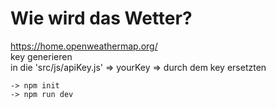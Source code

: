 # Wie wird das Wetter?

https://home.openweathermap.org/  
key generieren  
in die 'src/js/apiKey.js' => yourKey => durch dem key ersetzten

```
-> npm init
-> npm run dev
```

